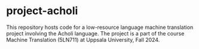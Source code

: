 # project-acholi
This repository hosts code for a low-resource language machine translation project involving the Acholi language. The project is a part of the course Machine Translation (5LN711) at Uppsala University, Fall 2024.
